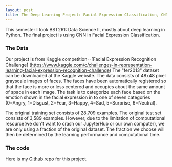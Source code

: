 ```yaml
---
layout: post
title: The Deep Learning Project: Facial Expression Classification, CNN
---
```


This semester I took BST261: Data Science II, mostly about deep learning in Python. The final project is using CNN in Facial Expression Classification.

### The Data

Our project is from Kaggle competition--[Facial Expression Recognition Challenge] (https://www.kaggle.com/c/challenges-in-representation-learning-facial-expression-recognition-challenge)
The "fer2013" dataset can be downloaded at the Kaggle website. 
The data consists of 48x48 pixel grayscale images of faces. The faces have been automatically registered so that the face is more or less centered and occupies about the same amount of space in each image. The task is to categorize each face based on the emotion shown in the facial expression in to one of seven categories (0=Angry, 1=Disgust, 2=Fear, 3=Happy, 4=Sad, 5=Surprise, 6=Neutral).

The original training set consists of 28,709 examples. The original test set consists of 3,589 examples. However, due to the limitation of computational resource(we don't want to crash our JupyterHub or our own computer), we are only using a fraction of the original dataset.  The fraction we choose will then be determined by the learning performance and computational time.

### The code
Here is my [Github repo](https://github.com/jiajingchen/Deep-Learning-Project-Facial-Expression-Classification) for this project.


